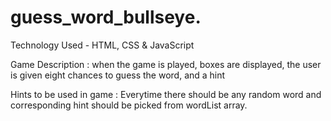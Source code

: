 # guess_word_bullseye.
Technology Used - HTML, CSS & JavaScript

Game Description :
when the game is played, boxes are displayed, the user is
given eight chances to guess the word, and a hint

Hints to be used in game :
Everytime there should be any random word and corresponding hint should be
picked from wordList array.
